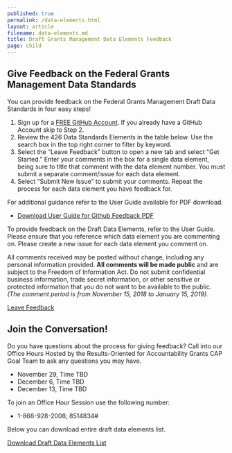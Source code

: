 ```yaml
---
published: true
permalink: /data-elements.html
layout: article
filename: data-elements.md
title: Draft Grants Management Data Elements Feedback 
page: child
---
```


## Give Feedback on the Federal Grants Management Data Standards 

You can provide feedback on the Federal Grants Management Draft Data Standards in four easy steps! 
1. Sign up for a [FREE GitHub Account](https://github.com/). If you already have a GitHub Account skip to Step 2.
2. Review the 426 Data Standards Elements in the table below. Use the search box in the top right corner to filter by keyword.
3. Select the “Leave Feedback” button to open a new tab and select "Get Started." Enter your comments in the box for a single data element, being sure to title that comment with the data element number. You must submit a separate comment/issue for each data element. 
4. Select “Submit New Issue” to submit your comments. Repeat the process for each data element you have feedback for. 

For additional guidance refer to the User Guide available for PDF download. 

* <a href="/data/DRAFT-User-Guide-for-Data-Standards-Feedback-2.pdf" target="_blank">Download User Guide for Github Feedback PDF</a>

To provide feedback on the Draft Data Elements, refer to the User Guide. Please ensure that you reference which data element you are commenting on. Please create a new issue for each data element you comment on. 

All comments received may be posted without change, including any personal information provided. **All comments will be made public** and are subject to the Freedom of Information Act. Do not submit confidential business information, trade secret information, or other sensitive or protected information that you do not want to be available to the public. *(The comment period is from November 15, 2018 to January 15, 2019).*

<a href="https://github.com/OFFM-MCAB/grantsfeedback/issues/new/choose" target="_blank" class="btn btn-primary" role="button">Leave Feedback</a>
## Join the Conversation!

Do you have questions about the process for giving feedback? Call into our Office Hours 
Hosted by the Results-Oriented for Accountability Grants CAP Goal Team to ask any questions you may have. 
* November 29, Time TBD
* December 6, Time TBD
* December 13, Time TBD 

To join an Office Hour Session use the following number:
* 1-866-928-2008; 8514834# 

<script type="text/javascript">
	$(document).ready(function() {
	init_table({
		csv_path: './data/GRM-Data-View-For-Public-Comment-2-1.csv',
		element: 'table-container'
	});
});


</script>

<div id="table-container"></div>


Below you can download entire draft data elements list. 


<a href="/data/GRM-Data-Standards-Full-Public-Comment-Template.xlsx" target="_blank" class="btn btn-primary">Download Draft Data Elements List</a>

